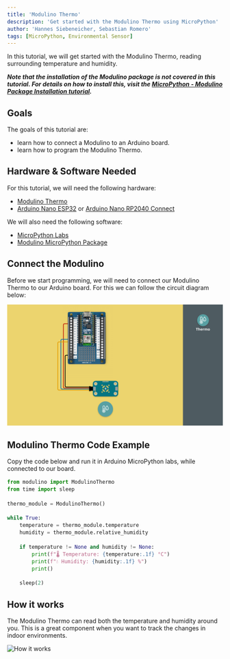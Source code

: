 ```yaml
---
title: 'Modulino Thermo'
description: 'Get started with the Modulino Thermo using MicroPython'
author: 'Hannes Siebeneicher, Sebastian Romero'
tags: [MicroPython, Environmental Sensor]
---
```


In this tutorial, we will get started with the Modulino Thermo, reading surrounding temperature and humidity.

***Note that the installation of the Modulino package is not covered in this tutorial. For details on how to install this, visit the [MicroPython - Modulino Package Installation tutorial](/micropython/modulinos/installation).***

## Goals

The goals of this tutorial are:

- learn how to connect a Modulino to an Arduino board.
- learn how to program the Modulino Thermo.

## Hardware & Software Needed

For this tutorial, we will need the following hardware:
- [Modulino Thermo](https://store.arduino.cc/products/plug-and-make-kit)
- [Arduino Nano ESP32](https://store.arduino.cc/products/nano-esp32?queryID=undefined) or [Arduino Nano RP2040 Connect](https://store.arduino.cc/en-se/products/arduino-nano-rp2040-connect)

We will also need the following software:
- [MicroPython Labs](https://lab-micropython.arduino.cc/)
- [Modulino MicroPython Package](https://github.com/arduino/arduino-modulino-mpy)

## Connect the Modulino

Before we start programming, we will need to connect our Modulino Thermo to our Arduino board. For this we can follow the circuit diagram below:

![Circuit Diagram](./assets/CIRCUIT-BREAKOUT.png)

## Modulino Thermo Code Example

Copy the code below and run it in Arduino MicroPython labs, while connected to our board.

```python
from modulino import ModulinoThermo
from time import sleep

thermo_module = ModulinoThermo()

while True:    
    temperature = thermo_module.temperature
    humidity = thermo_module.relative_humidity
    
    if temperature != None and humidity != None:
        print(f"🌡️ Temperature: {temperature:.1f} °C")
        print(f"💧 Humidity: {humidity:.1f} %")    
        print()
        
    sleep(2)
````

## How it works

The Modulino Thermo can read both the temperature and humidity around you. This is a great component when you want to track the changes in indoor environments.

![How it works](./assets/how-it-works.gif)